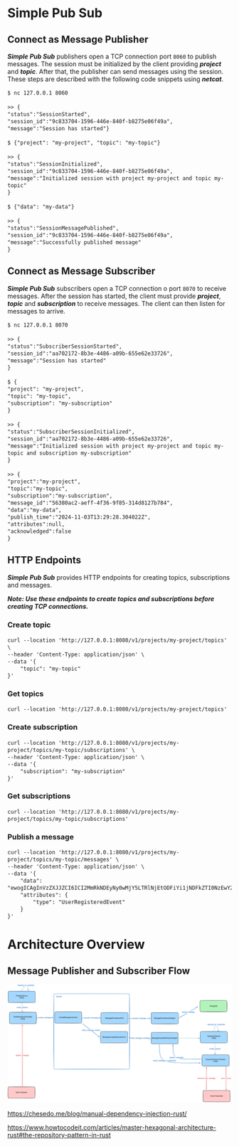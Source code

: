 # Simple Pub Sub

## Connect as Message Publisher

***Simple Pub Sub*** publishers open a TCP connection port ```8060``` to publish messages.
The session must be initialized by the client providing ***project*** and ***topic***. After that, the publisher can send 
messages using the session. These steps are described with the following code snippets using ***netcat***.

```
$ nc 127.0.0.1 8060

>> {
"status":"SessionStarted",
"session_id":"9c833704-1596-446e-840f-b8275e06f49a",
"message":"Session has started"}

$ {"project": "my-project", "topic": "my-topic"}

>> {
"status":"SessionInitialized",
"session_id":"9c833704-1596-446e-840f-b8275e06f49a",
"message":"Initialized session with project my-project and topic my-topic"
}

$ {"data": "my-data"}

>> {
"status":"SessionMessagePublished",
"session_id":"9c833704-1596-446e-840f-b8275e06f49a",
"message":"Successfully published message"
}
```

## Connect as Message Subscriber

***Simple Pub Sub*** subscribers open a TCP connection o port ```8070``` to receive messages.
After the session has started, the client must provide ***project***, ***topic*** and ***subscription*** to receive messages.
The client can then listen for messages to arrive.

```
$ nc 127.0.0.1 8070

>> {
"status":"SubscriberSessionStarted",
"session_id":"aa702172-8b3e-4486-a09b-655e62e33726",
"message":"Session has started"
}

$ {
"project": "my-project", 
"topic": "my-topic", 
"subscription": "my-subscription"
}

>> {
"status":"SubscriberSessionInitialized",
"session_id":"aa702172-8b3e-4486-a09b-655e62e33726",
"message":"Initialized session with project my-project and topic my-topic and subscription my-subscription"
}

>> {
"project":"my-project",
"topic":"my-topic",
"subscription":"my-subscription",
"message_id":"56380ac2-aeff-4f36-9f85-314d8127b784",
"data":"my-data",
"publish_time":"2024-11-03T13:29:28.304022Z",
"attributes":null,
"acknowledged":false
}
```

## HTTP Endpoints

***Simple Pub Sub*** provides HTTP endpoints for creating topics, subscriptions and messages.

***Note: Use these endpoints to create topics and subscriptions before creating TCP connections.***

### Create topic

```
curl --location 'http://127.0.0.1:8080/v1/projects/my-project/topics' \
--header 'Content-Type: application/json' \
--data '{
    "topic": "my-topic"
}'
```

### Get topics

```
curl --location 'http://127.0.0.1:8080/v1/projects/my-project/topics'
```

### Create subscription

```
curl --location 'http://127.0.0.1:8080/v1/projects/my-project/topics/my-topic/subscriptions' \
--header 'Content-Type: application/json' \
--data '{
    "subscription": "my-subscription"
}'
```

### Get subscriptions

```
curl --location 'http://127.0.0.1:8080/v1/projects/my-project/topics/my-topic/subscriptions'
```

### Publish a message

```
curl --location 'http://127.0.0.1:8080/v1/projects/my-project/topics/my-topic/messages' \
--header 'Content-Type: application/json' \
--data '{
    "data": "ewogICAgInVzZXJJZCI6ICI2MmRkNDEyNy0wMjY5LTRlNjEtODFiYi1jNDFkZTI0NzEwY2YiLAogICAgInVzZXJuYW1lIjogIlBhdWwgV2llbGFuZCIsCiAgICAic2lnblVwVGltZSI6ICIyMDI0LTExLTAxVDIyOjU3OjI0LjMwMiswMDowMCIKfQ==",
    "attributes": {
        "type": "UserRegisteredEvent"
    }
}'
```

# Architecture Overview

## Message Publisher and Subscriber Flow

<p align="center">
<img src="/drawing/architecture.png" alt=""/>
</p>

https://chesedo.me/blog/manual-dependency-injection-rust/

https://www.howtocodeit.com/articles/master-hexagonal-architecture-rust#the-repository-pattern-in-rust